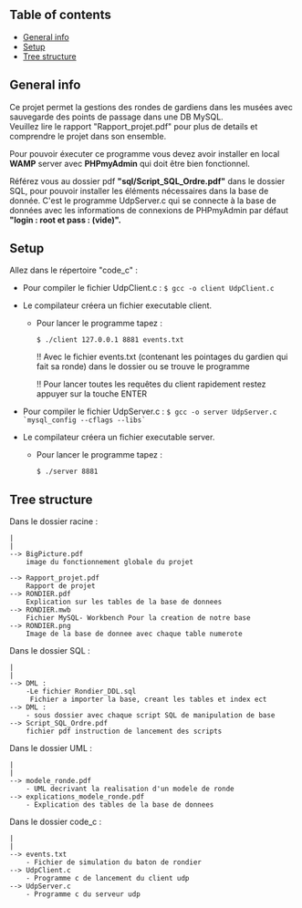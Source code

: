 ## Table of contents
* [General info](#general-info)
* [Setup](#setup)
* [Tree structure](#tree-structure)

## General info 
Ce projet permet la gestions des rondes de gardiens dans les musées avec sauvegarde des points de passage dans une DB MySQL.  
Veuillez lire le rapport "Rapport_projet.pdf" pour plus de details et comprendre le projet dans son ensemble.

Pour pouvoir éxecuter ce programme vous devez avoir installer en local __WAMP__ server avec __PHPmyAdmin__ qui doit être bien fonctionnel.
  
Référez vous au dossier pdf __"sql/Script_SQL_Ordre.pdf"__ dans le dossier SQL, pour pouvoir installer les éléments nécessaires dans la base de donnée.
C'est le programme UdpServer.c qui se connecte à la base de données avec les informations de connexions de PHPmyAdmin par défaut __"login : root et pass : (vide)".__
	
## Setup

Allez dans le répertoire "code_c" :

* Pour compiler le fichier UdpClient.c :
		```
		$ gcc -o client UdpClient.c
		```
* Le compilateur créera un fichier executable client.
	- Pour lancer le programme tapez :
		```
		$ ./client 127.0.0.1 8881 events.txt
		```
		!! Avec le fichier events.txt (contenant les pointages du gardien qui fait sa ronde) dans le dossier ou se trouve le programme
		
		!! Pour lancer toutes les requêtes du client rapidement restez appuyer sur la touche ENTER

* Pour compiler le fichier UdpServer.c :
		```
		$ gcc -o server UdpServer.c `mysql_config --cflags --libs`
		```
* Le compilateur créera un fichier executable server.
	- Pour lancer le programme tapez :
		```
		$ ./server 8881
		```

## Tree structure 
Dans le dossier racine :

	|
	|
	--> BigPicture.pdf
		image du fonctionnement globale du projet
		
	--> Rapport_projet.pdf
		Rapport de projet
	--> RONDIER.pdf
		Explication sur les tables de la base de donnees
	--> RONDIER.mwb
		Fichier MySQL- Workbench Pour la creation de notre base
	--> RONDIER.png
		Image de la base de donnee avec chaque table numerote
		
Dans le dossier SQL :

	|
	|
	--> DML :
		-Le fichier Rondier_DDL.sql
		 Fichier a importer la base, creant les tables et index ect
	--> DML :
		- sous dossier avec chaque script SQL de manipulation de base 
	--> Script_SQL_Ordre.pdf
		fichier pdf instruction de lancement des scripts

Dans le dossier UML :

	|
	|
	--> modele_ronde.pdf
		- UML decrivant la realisation d'un modele de ronde
	--> explications_modele_ronde.pdf
		- Explication des tables de la base de donnees
		
Dans le dossier code_c :

	|
	|
	--> events.txt 
		- Fichier de simulation du baton de rondier
	--> UdpClient.c 
		- Programme c de lancement du client udp
	--> UdpServer.c
		- Programme c du serveur udp

